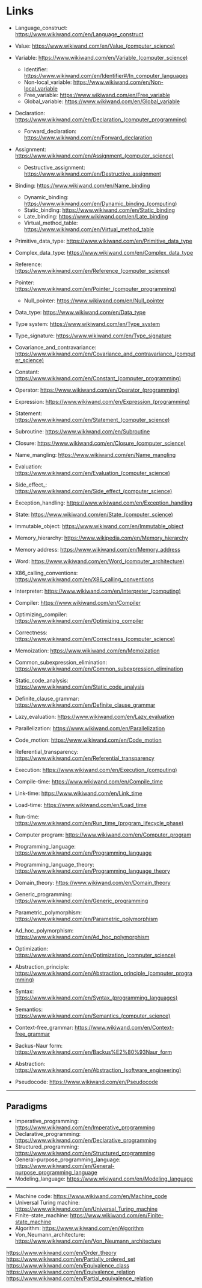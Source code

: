 # Links


* Language_construct: https://www.wikiwand.com/en/Language_construct

- Value:  https://www.wikiwand.com/en/Value_(computer_science)
- Variable: https://www.wikiwand.com/en/Variable_(computer_science)
  - Identifier: https://www.wikiwand.com/en/Identifier#/In_computer_languages
  - Non-local_variable: https://www.wikiwand.com/en/Non-local_variable
  - Free_variable: https://www.wikiwand.com/en/Free_variable
  - Global_variable: https://www.wikiwand.com/en/Global_variable
- Declaration: https://www.wikiwand.com/en/Declaration_(computer_programming)
  - Forward_declaration: https://www.wikiwand.com/en/Forward_declaration
- Assignment: https://www.wikiwand.com/en/Assignment_(computer_science)
  - Destructive_assignment: https://www.wikiwand.com/en/Destructive_assignment
- Binding: https://www.wikiwand.com/en/Name_binding
  - Dynamic_binding: https://www.wikiwand.com/en/Dynamic_binding_(computing)
  - Static_binding: https://www.wikiwand.com/en/Static_binding
  - Late_binding: https://www.wikiwand.com/en/Late_binding
  - Virtual_method_table: https://www.wikiwand.com/en/Virtual_method_table



- Primitive_data_type: https://www.wikiwand.com/en/Primitive_data_type
- Complex_data_type: https://www.wikiwand.com/en/Complex_data_type
- Reference: https://www.wikiwand.com/en/Reference_(computer_science)
- Pointer: https://www.wikiwand.com/en/Pointer_(computer_programming)
  - Null_pointer: https://www.wikiwand.com/en/Null_pointer


- Data_type: https://www.wikiwand.com/en/Data_type
- Type system: https://www.wikiwand.com/en/Type_system
- Type_signature: https://www.wikiwand.com/en/Type_signature



- Covariance_and_contravariance: https://www.wikiwand.com/en/Covariance_and_contravariance_(computer_science)

- Constant: https://www.wikiwand.com/en/Constant_(computer_programming)
- Operator: https://www.wikiwand.com/en/Operator_(programming)
- Expression: https://www.wikiwand.com/en/Expression_(programming)
- Statement: https://www.wikiwand.com/en/Statement_(computer_science)
- Subroutine: https://www.wikiwand.com/en/Subroutine
- Closure: https://www.wikiwand.com/en/Closure_(computer_science)

- Name_mangling: https://www.wikiwand.com/en/Name_mangling

- Evaluation: https://www.wikiwand.com/en/Evaluation_(computer_science)
- Side_effect_: https://www.wikiwand.com/en/Side_effect_(computer_science)
- Exception_handling: https://www.wikiwand.com/en/Exception_handling
- State: https://www.wikiwand.com/en/State_(computer_science)
- Immutable_object: https://www.wikiwand.com/en/Immutable_object

- Memory_hierarchy: https://www.wikipedia.com/en/Memory_hierarchy
- Memory address: https://www.wikiwand.com/en/Memory_address
- Word: https://www.wikiwand.com/en/Word_(computer_architecture)
- X86_calling_conventions: https://www.wikiwand.com/en/X86_calling_conventions


- Interpreter: https://www.wikiwand.com/en/Interpreter_(computing)
- Compiler: https://www.wikiwand.com/en/Compiler
- Optimizing_compiler: https://www.wikiwand.com/en/Optimizing_compiler
- Correctness: https://www.wikiwand.com/en/Correctness_(computer_science)
- Memoization: https://www.wikiwand.com/en/Memoization
- Common_subexpression_elimination: https://www.wikiwand.com/en/Common_subexpression_elimination
- Static_code_analysis: https://www.wikiwand.com/en/Static_code_analysis
- Definite_clause_grammar: https://www.wikiwand.com/en/Definite_clause_grammar
- Lazy_evaluation: https://www.wikiwand.com/en/Lazy_evaluation
- Parallelization: https://www.wikiwand.com/en/Parallelization
- Code_motion: https://www.wikiwand.com/en/Code_motion
- Referential_transparency: https://www.wikiwand.com/en/Referential_transparency
- Execution: https://www.wikiwand.com/en/Execution_(computing)
- Compile-time: https://www.wikiwand.com/en/Compile_time
- Link-time: https://www.wikiwand.com/en/Link_time
- Load-time: https://www.wikiwand.com/en/Load_time
- Run-time: https://www.wikiwand.com/en/Run_time_(program_lifecycle_phase)


- Computer program: https://www.wikiwand.com/en/Computer_program
- Programming_language: https://www.wikiwand.com/en/Programming_language
- Programming_language_theory: https://www.wikiwand.com/en/Programming_language_theory
- Domain_theory: https://www.wikiwand.com/en/Domain_theory


- Generic_programming: https://www.wikiwand.com/en/Generic_programming
- Parametric_polymorphism: https://www.wikiwand.com/en/Parametric_polymorphism
- Ad_hoc_polymorphism: https://www.wikiwand.com/en/Ad_hoc_polymorphism


- Optimization: https://www.wikiwand.com/en/Optimization_(computer_science)
- Abstraction_principle: https://www.wikiwand.com/en/Abstraction_principle_(computer_programming)
- Syntax: https://www.wikiwand.com/en/Syntax_(programming_languages)
- Semantics: https://www.wikiwand.com/en/Semantics_(computer_science)
- Context-free_grammar: https://www.wikiwand.com/en/Context-free_grammar
- Backus-Naur form: https://www.wikiwand.com/en/Backus%E2%80%93Naur_form
- Abstraction: https://www.wikiwand.com/en/Abstraction_(software_engineering)
- Pseudocode: https://www.wikiwand.com/en/Pseudocode


---
## Paradigms
- Imperative_programming: https://www.wikiwand.com/en/Imperative_programming
- Declarative_programming: https://www.wikiwand.com/en/Declarative_programming
- Structured_programming: https://www.wikiwand.com/en/Structured_programming
- General-purpose_programming_language: https://www.wikiwand.com/en/General-purpose_programming_language
- Modeling_language: https://www.wikiwand.com/en/Modeling_language


---

- Machine code: https://www.wikiwand.com/en/Machine_code
- Universal Turing machine: https://www.wikiwand.com/en/Universal_Turing_machine
- Finite-state_machine: https://www.wikiwand.com/en/Finite-state_machine
- Algorithm: https://www.wikiwand.com/en/Algorithm
- Von_Neumann_architecture: https://www.wikiwand.com/en/Von_Neumann_architecture




https://www.wikiwand.com/en/Order_theory
https://www.wikiwand.com/en/Partially_ordered_set
https://www.wikiwand.com/en/Equivalence_class
https://www.wikiwand.com/en/Equivalence_relation
https://www.wikiwand.com/en/Partial_equivalence_relation


